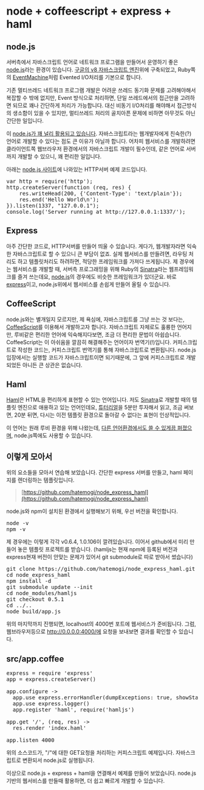 # node + coffeescript + express + haml

## node.js

서버측에서 자바스크립트 언어로 네트워크 프로그램을 만들어서 운영하기 좋은 [node.js](http://nodejs.org/)라는 환경이 있습니다. [구글의 v8 자바스크립트 엔진](http://code.google.com/p/v8/)위에 구축되었고, Ruby쪽의 [EventMachine](http://rubyeventmachine.com/)처럼 Evented I/O처리를 기본으로 합니다. 

기존 멀티쓰레드 네트워크 프로그램 개발은 어려운 쓰레드 동기화 문제를 고려해야해서 복잡할 수 밖에 없지만, Event 방식으로 처리하면, 단일 쓰레드에서의 접근만을 고려하면 되므로 꽤나 간단하게 처리가 가능합니다. 대신 비동기 I/O처리를 해야해서 접근방식의 생소함이 있을 수 있지만, 멀티쓰레드 처리의 골치아픈 문제에 비하면 아무것도 아닌 간단한 일입니다. 

이 [node.js가 꽤 널리 활용되고 있습니다](http://nodejs.org/). 자바스크립트라는 웹개발자에게 친숙한(?) 언어로 개발할 수 있다는 점도 큰 이유가 아닐까 합니다. 어차피 웹서비스를 개발하려면 클라이언트쪽 웹브라우저 환경에서의 자바스크립트 개발이 필수인데, 같은 언어로 서버까지 개발할 수 있으니, 꽤 편리한 일입니다.

아래는 [node.js 사이트](http://nodejs.org/)에 나와있는 HTTP서버 예제 코드입니다. 

<pre class="prettyprint">var http = require('http');
http.createServer(function (req, res) {
    res.writeHead(200, {'Content-Type': 'text/plain'});
    res.end('Hello World\n');
}).listen(1337, "127.0.0.1");
console.log('Server running at http://127.0.0.1:1337/');
</pre>

## Express

아주 간단한 코드로, HTTP서버를 만들어 띄울 수 있습니다. 게다가, 웹개발자라면 익숙한 자바스크립트로 할 수 있으니 큰 부담이 없죠. 
실제 웹서비스를 만들려면, 라우팅 처리도 하고 템플릿처리도 하려하면, 적당한 프레임워크를 가져다 쓰게됩니다. 제 경우에는 웹서비스를 개발할 때, 서버측 프로그래밍을 위해 Ruby의 [Sinatra](http://www.sinatrarb.com/)라는 웹프레임워크를 즐겨 쓰는데요, [node.js](http://nodejs.org/)의 경우에도 비슷한 프레임워크가 있더군요. 바로 [express](http://expressjs.com/)이고, node.js위에서 웹서비스를 손쉽게 만들어 올릴 수 있습니다. 

## CoffeeScript

node.js와는 별개일지 모르지만, 제 욕심에, 자바스크립트를 그냥 쓰는 것 보다는, [CoffeeScript](http://jashkenas.github.com/coffee-script/)를 이용해서 개발하고자 합니다. 자바스크립트 자체로도 훌륭한 언어지만, 루비같은 편리한 언어에 익숙해지다보면, 조금 더 편리한 문법이 아쉽습니다. CoffeeScript는 이 아쉬움을 깔끔히 해결해주는 언어이자 번역기(!)입니다. 커피스크립트로 작성한 코드는, 커피스크립트 번역기를 통해 자바스크립트로 변환됩니다. node.js입장에서는 실행할 코드가 자바스크립트이면 되기때문에, 그 앞에 커피스크립트로 개발되었든 아니든 큰 상관은 없습니다.

## Haml

[Haml](http://haml-lang.com/)은 HTML을 편리하게 표현할 수 있는 언어입니다. 저도 [Sinatra](http://www.sinatrarb.com/)로 개발할 때의 템플릿 엔진으로 애용하고 있는 언어인데요, [튜터리얼](http://haml-lang.com/tutorial.html)을 5분만 투자해서 읽고, 조금 써보면, 20분 뒤면, 다시는 이전 템플릿 환경으로 돌아갈 수 없다는 표현이 인상적입니다.

이 언어는 원래 루비 환경을 위해 나왔는데, [다른 언어환경에서도 쓸 수 있게끔 펴졌으며](http://en.wikipedia.org/wiki/Haml#Implementations), node.js쪽에도 사용할 수 있습니다.

## 이렇게 모아서

위의 요소들을 모아서 연습해 보았습니다. 간단한 express 서버를 만들고, haml 페이지를 렌더링하는 템플릿입니다. 

> [https://github.com/hatemogi/node_express_haml](https://github.com/hatemogi/node_express_haml)

node.js와 npm이 설치된 환경에서 실행해보기 위해, 우선 버전을 확인합니다.

<pre>node -v 
npm -v 
</pre>

제 경우에는 이렇게 각각 v0.6.4, 1.0.106이 깔려있습니다. 
이어서 github에서 미리 만들어 놓은 템플릿 프로젝트를 받습니다. (hamljs는 현재 npm에 등록된 버전과 express현재 버전이 안맞는 문제가 있어서 git submodule로 따로 받아서 썼습니다)

<pre>git clone https://github.com/hatemogi/node_express_haml.git
cd node_express_haml
npm install -d
git submodule update --init
cd node_modules/hamljs
git checkout 0.5.1
cd ../..
node build/app.js
</pre>

위의 마지막까지 진행되면, localhost의 4000번 포트에 웹서비스가 준비됩니다.
그럼, 웹브라우저등으로 http://0.0.0.0:4000/에 요청을 보내보면 결과를 확인할 수 있습니다. 

## src/app.coffee
<pre class="prettyprint">express = require 'express'
app = express.createServer()

app.configure ->
  app.use express.errorHandler(dumpExceptions: true, showStack: true)
  app.use express.logger()
  app.register 'haml', require('hamljs')

app.get '/', (req, res) ->
  res.render 'index.haml'

app.listen 4000</pre>

위의 소스코드가, "/"에 대한 GET요청을 처리하는 커피스크립트 예제입니다. 자바스크립트로 변환되서 node.js로 실행됩니다. 

이상으로 node.js + express + haml을 연결해서 예제를 만들어 보았습니다. node.js 기반의 웹서비스를 만들때 활용하면, 더 쉽고 빠르게 개발할 수 있습니다.


